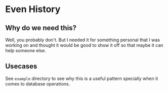 # Even History

## Why do we need this?

Well, you probably don't. But I needed it for something personal that I was working on and thought
it would be good to show it off so that maybe it can help someone else.

## Usecases

See `example` directory to see why this is a useful pattern specially when it comes to database operations.
